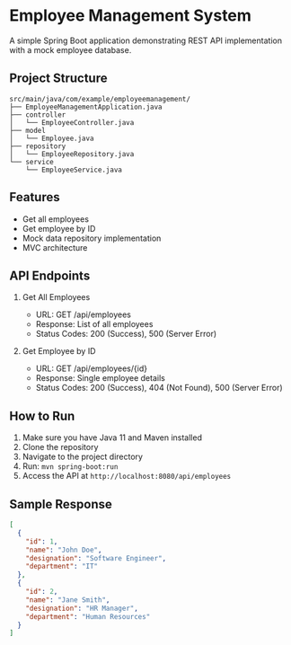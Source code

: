 # Employee Management System

A simple Spring Boot application demonstrating REST API implementation with a mock employee database.

## Project Structure
```
src/main/java/com/example/employeemanagement/
├── EmployeeManagementApplication.java
├── controller
│   └── EmployeeController.java
├── model
│   └── Employee.java
├── repository
│   └── EmployeeRepository.java
└── service
    └── EmployeeService.java
```

## Features
- Get all employees
- Get employee by ID
- Mock data repository implementation
- MVC architecture

## API Endpoints

1. Get All Employees
   - URL: GET /api/employees
   - Response: List of all employees
   - Status Codes: 200 (Success), 500 (Server Error)

2. Get Employee by ID
   - URL: GET /api/employees/{id}
   - Response: Single employee details
   - Status Codes: 200 (Success), 404 (Not Found), 500 (Server Error)

## How to Run
1. Make sure you have Java 11 and Maven installed
2. Clone the repository
3. Navigate to the project directory
4. Run: `mvn spring-boot:run`
5. Access the API at `http://localhost:8080/api/employees`

## Sample Response
```json
[
  {
    "id": 1,
    "name": "John Doe",
    "designation": "Software Engineer",
    "department": "IT"
  },
  {
    "id": 2,
    "name": "Jane Smith",
    "designation": "HR Manager",
    "department": "Human Resources"
  }
]
```




